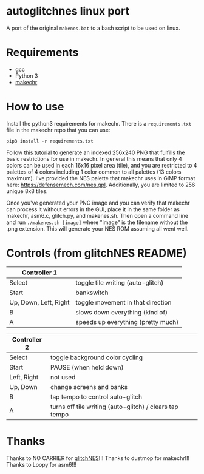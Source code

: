 # autoglitchnes linux port
A port of the original `makenes.bat` to a bash script to be used on linux.

# Requirements
* gcc
* Python 3
* [makechr](https://github.com/dustmop/makechr/releases)

# How to use
Install the python3 requirements for makechr. There is a `requirements.txt` file
in the makechr repo that you can use:
```
pip3 install -r requirements.txt
```

Follow [this tutorial](https://www.youtube.com/watch?v=wRyeE6wEx-o&lc) to 
generate an indexed 256x240 PNG that fulfills the basic restrictions for use in 
makechr. In general this means that only 4 colors can be used in each 16x16 
pixel area (tile), and you are restricted to 4 palettes of 4 colors including 
1 color common to all palettes (13 colors maximum). 
I've provided the NES palette that makechr uses in GIMP format here: 
https://defensemech.com/nes.gpl. Additionally, you are limited to 256 unique 
8x8 tiles.

Once you've generated your PNG image and you can verify that makechr can process 
it without errors in the GUI, place it in the same folder as makechr, asm6.c, 
glitch.py, and makenes.sh. Then open a command line and run 
`./makenes.sh [image]` where "image" is the filename without the .png extension. 
This will generate your NES ROM assuming all went well.

# Controls (from glitchNES README)
|Controller 1| |
|--------------|-|
|Select | toggle tile writing (auto-glitch)|
|Start | bankswitch|
|Up, Down, Left, Right | toggle movement in that direction|
|B | slows down everything (kind of)|
|A | speeds up everything (pretty much)|

|Controller 2| |
|--------------|-|
|Select | toggle background color cycling|
|Start | PAUSE (when held down)|
|Left, Right | not used|
|Up, Down | change screens and banks|
|B | tap tempo to control auto-glitch|
|A | turns off tile writing (auto-glitch) / clears tap tempo|

# Thanks
Thanks to NO CARRIER for [glitchNES](https://github.com/no-carrier/glitchNES-0.2)!!! 
Thanks to dustmop for makechr!!! Thanks to Loopy for asm6!!!
